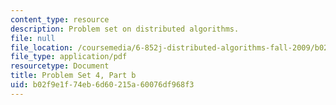```yaml
---
content_type: resource
description: Problem set on distributed algorithms.
file: null
file_location: /coursemedia/6-852j-distributed-algorithms-fall-2009/b02f9e1f74eb6d60215a60076df968f3_MIT6_852JF09_pset4b.pdf
file_type: application/pdf
resourcetype: Document
title: Problem Set 4, Part b
uid: b02f9e1f-74eb-6d60-215a-60076df968f3
---
```

